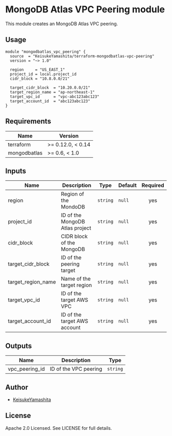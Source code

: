 # MongoDB Atlas VPC Peering module

This module creates an MongoDB Atlas VPC peering.

## Usage

```hcl
module "mongodbatlas_vpc_peering" {
  source  = "KeisukeYamashita/terraform-mongodbatlas-vpc-peering"
  version = "~> 1.0"

  region     = "US_EAST_1"
  project_id = local.project_id
  cidr_block = "10.8.0.0/21"

  target_cidr_block  = "10.20.0.0/21"
  target_region_name = "ap-northeast-1"
  target_vpc_id      = "vpc-abc123abc123"
  target_account_id  = "abc123abc123"
}
```

## Requirements

| Name | Version |
|------|---------|
| terraform    | >= 0.12.0, < 0.14 |
| mongodbatlas | >= 0.6, < 1.0     |

## Inputs

| Name | Description | Type | Default | Required |
|------|-------------|------|---------|:--------:|
| region             | Region of the MondoDB            | `string` | `null` | yes  |
| project_id         | ID of the MongoDB Atlas project  | `string` | `null`  | yes |
| cidr_block         | CIDR block of the MongoDB        | `string` | `null`  | yes | 
| target_cidr_block  | ID of the peering target         | `string` | `null`  | yes |
| target_region_name | Name of the target region        | `string` | `null`  | yes |
| target_vpc_id      | ID of the target AWS VPC         | `string` | `null`  | yes |
| target_account_id  | ID of the target AWS account     | `string` | `null`  | yes |

## Outputs

| Name | Description | Type |
|------|-------------|------|
| vpc_peering_id | ID of the VPC peering | `string` |

## Author

* [KeisukeYamashita](https://github.com/KeisukeYamashita)

## License

Apache 2.0 Licensed. See LICENSE for full details.
